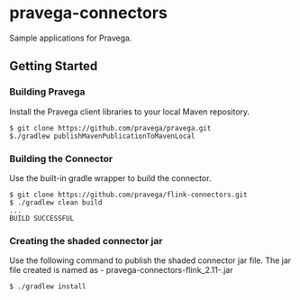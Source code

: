 # pravega-connectors

Sample applications for Pravega.

## Getting Started
### Building Pravega

Install the Pravega client libraries to your local Maven repository.
```
$ git clone https://github.com/pravega/pravega.git
$./gradlew publishMavenPublicationToMavenLocal
```

### Building the Connector
Use the built-in gradle wrapper to build the connector.
```
$ git clone https://github.com/pravega/flink-connectors.git
$ ./gradlew clean build
...
BUILD SUCCESSFUL
```

### Creating the shaded connector jar
Use the following command to publish the shaded connector jar file. The jar file created is named as - pravega-connectors-flink_2.11-<version>.jar
```
$ ./gradlew install
```
